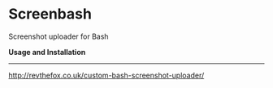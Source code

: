 Screenbash
==========

Screenshot uploader for Bash

**Usage and Installation**
_______________________

http://revthefox.co.uk/custom-bash-screenshot-uploader/
